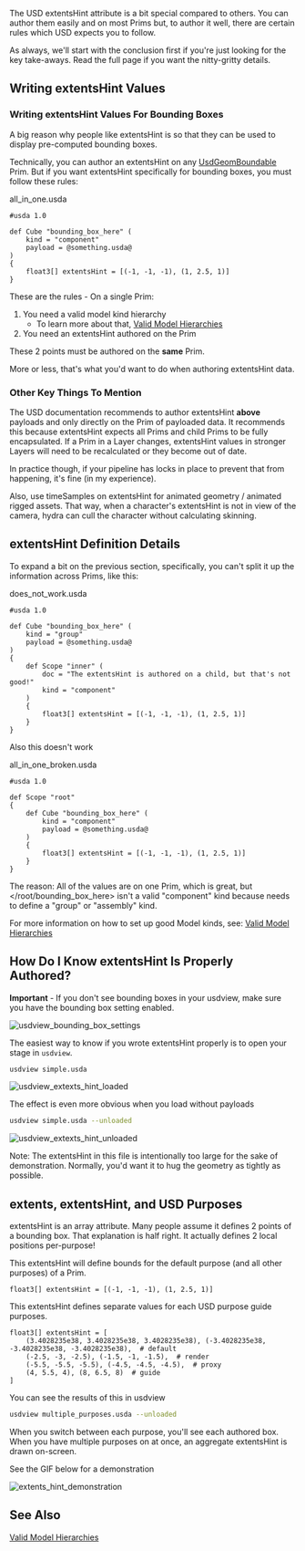 The USD extentsHint attribute is a bit special compared to others. You
can author them easily and on most Prims but, to author it well, there
are certain rules which USD expects you to follow.

As always, we'll start with the conclusion first if you're just looking
for the key take-aways. Read the full page if you want the nitty-gritty
details.


## Writing extentsHint Values
### Writing extentsHint Values For Bounding Boxes

A big reason why people like extentsHint is so that they can be used to
display pre-computed bounding boxes.

Technically, you can author an extentsHint on any
[UsdGeomBoundable](https://graphics.pixar.com/usd/docs/api/class_usd_geom_boundable.html)
Prim. But if you want extentsHint specifically for bounding boxes, you
must follow these rules:

all_in_one.usda
```usda
#usda 1.0

def Cube "bounding_box_here" (
    kind = "component"
    payload = @something.usda@
)
{
    float3[] extentsHint = [(-1, -1, -1), (1, 2.5, 1)]
}
```

These are the rules - On a single Prim:

1. You need a valid model kind hierarchy
    - To learn more about that, [Valid Model Hierarchies](../../concepts/valid_model_hierarchies)
2. You need an extentsHint authored on the Prim

These 2 points must be authored on the **same** Prim.

More or less, that's what you'd want to do when authoring extentsHint data.


### Other Key Things To Mention

The USD documentation recommends to author extentsHint **above**
payloads and only directly on the Prim of payloaded data. It recommends
this because extentsHint expects all Prims and child Prims to be fully
encapsulated. If a Prim in a Layer changes, extentsHint values in
stronger Layers will need to be recalculated or they become out of date.

In practice though, if your pipeline has locks in place to prevent that
from happening, it's fine (in my experience).

Also, use timeSamples on extentsHint for animated geometry / animated
rigged assets. That way, when a character's extentsHint is not in
view of the camera, hydra can cull the character without calculating
skinning.


## extentsHint Definition Details

To expand a bit on the previous section, specifically, you can't split
it up the information across Prims, like this:

does_not_work.usda
```usda
#usda 1.0

def Cube "bounding_box_here" (
    kind = "group"
    payload = @something.usda@
)
{
    def Scope "inner" (
        doc = "The extentsHint is authored on a child, but that's not good!"
        kind = "component"
    )
    {
        float3[] extentsHint = [(-1, -1, -1), (1, 2.5, 1)]
    }
}
```

Also this doesn't work


all_in_one_broken.usda
```usda
#usda 1.0

def Scope "root"
{
    def Cube "bounding_box_here" (
        kind = "component"
        payload = @something.usda@
    )
    {
        float3[] extentsHint = [(-1, -1, -1), (1, 2.5, 1)]
    }
}
```

The reason: All of the values are on one Prim, which is great, but
</root/bounding_box_here> isn't a valid "component" kind because </root>
needs to define a "group" or "assembly" kind.

For more information on how to set up good Model kinds, see:
[Valid Model Hierarchies](../../concepts/valid_model_hierarchies)


## How Do I Know extentsHint Is Properly Authored?

**Important** - If you don't see bounding boxes in your usdview, make sure you
have the bounding box setting enabled.

![usdview_bounding_box_settings](https://user-images.githubusercontent.com/10103049/105656137-6a72ea80-5e76-11eb-8d6c-b22f9da85f43.png)

The easiest way to know if you wrote extentsHint properly is to open
your stage in `usdview`.

```sh
usdview simple.usda
```

![usdview_extexts_hint_loaded](https://user-images.githubusercontent.com/10103049/105655989-1962f680-5e76-11eb-91c9-2358be730bb2.png)

The effect is even more obvious when you load without payloads

```sh
usdview simple.usda --unloaded
```

![usdview_extexts_hint_unloaded](https://user-images.githubusercontent.com/10103049/105655966-0d773480-5e76-11eb-8abd-ab15fc691e69.png)

Note: The extentsHint in this file is intentionally too large for the
sake of demonstration. Normally, you'd want it to hug the geometry as
tightly as possible.


## extents, extentsHint, and USD Purposes

extentsHint is an array attribute. Many people assume it defines 2
points of a bounding box. That explanation is half right. It actually
defines 2 local positions per-purpose!

This extentsHint will define bounds for the default purpose (and all
other purposes) of a Prim.

```usda
float3[] extentsHint = [(-1, -1, -1), (1, 2.5, 1)]
```

This extentsHint defines separate values for each USD purpose
guide purposes.

```usda
float3[] extentsHint = [
    (3.4028235e38, 3.4028235e38, 3.4028235e38), (-3.4028235e38, -3.4028235e38, -3.4028235e38),  # default
    (-2.5, -3, -2.5), (-1.5, -1, -1.5),  # render
    (-5.5, -5.5, -5.5), (-4.5, -4.5, -4.5),  # proxy
    (4, 5.5, 4), (8, 6.5, 8)  # guide
]
```

You can see the results of this in usdview

```sh
usdview multiple_purposes.usda --unloaded
```

When you switch between each purpose, you'll see each authored box. When
you have multiple purposes on at once, an aggregate extentsHint is drawn
on-screen.

See the GIF below for a demonstration

![extents_hint_demonstration](https://user-images.githubusercontent.com/10103049/105666062-45d63d00-5e8d-11eb-8fd1-05d7f846ea56.gif)


## See Also

[Valid Model Hierarchies](../../concepts/valid_model_hierarchies)
